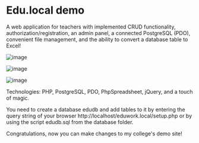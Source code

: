 # Edu.local demo

A web application for teachers with implemented CRUD functionality, authorization/registration, an admin panel, a connected PostgreSQL (PDO), convenient file management, and the ability to convert a database table to Excel!

![image](https://github.com/user-attachments/assets/5d3ab333-695d-4bd2-93f6-8f1ec28797e5)

![image](https://github.com/user-attachments/assets/411d700e-0444-435b-84c6-2240cc65d572)

![image](https://github.com/user-attachments/assets/ec7f21b5-7f29-4167-b339-c0ae381205f1)

Technologies: PHP, PostgreSQL, PDO, PhpSpreadsheet, jQuery, and a touch of magic.

You need to create a database edudb and add tables to it by entering the query string of your browser http://localhost/eduwork.local/setup.php or by using the script edudb.sql from the database folder.

Congratulations, now you can make changes to my college's demo site!
